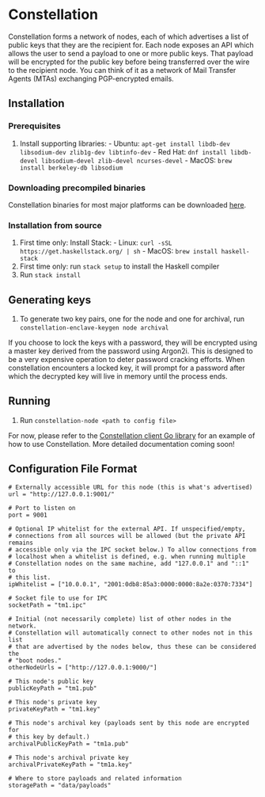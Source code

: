 # Constellation

Constellation forms a network of nodes, each of which advertises a list of
public keys that they are the recipient for. Each node exposes an API which
allows the user to send a payload to one or more public keys. That payload
will be encrypted for the public key before being transferred over the wire
to the recipient node. You can think of it as a network of Mail Transfer
Agents (MTAs) exchanging PGP-encrypted emails.

## Installation

### Prerequisites

  1. Install supporting libraries:
    - Ubuntu: `apt-get install libdb-dev libsodium-dev zlib1g-dev libtinfo-dev`
    - Red Hat: `dnf install libdb-devel libsodium-devel zlib-devel ncurses-devel`
    - MacOS: `brew install berkeley-db libsodium`

### Downloading precompiled binaries

Constellation binaries for most major platforms can be downloaded [here](https://github.com/jpmorganchase/constellation/releases).

### Installation from source

  1. First time only: Install Stack:
    - Linux: `curl -sSL https://get.haskellstack.org/ | sh`
    - MacOS: `brew install haskell-stack`
  2. First time only: run `stack setup` to install the Haskell compiler
  3. Run `stack install`

## Generating keys

  1. To generate two key pairs, one for the node and one for archival, run
     `constellation-enclave-keygen node archival`

  If you choose to lock the keys with a password, they will be encrypted using
  a master key derived from the password using Argon2i. This is designed to be
  a very expensive operation to deter password cracking efforts. When
  constellation encounters a locked key, it will prompt for a password after
  which the decrypted key will live in memory until the process ends.

## Running

  1. Run `constellation-node <path to config file>`

For now, please refer to the [Constellation client Go library](https://github.com/jpmorganchase/quorum/blob/master/private/constellation/node.go)
for an example of how to use Constellation. More detailed documentation coming soon!

## Configuration File Format

    # Externally accessible URL for this node (this is what's advertised)
    url = "http://127.0.0.1:9001/"

    # Port to listen on
    port = 9001

    # Optional IP whitelist for the external API. If unspecified/empty,
    # connections from all sources will be allowed (but the private API remains
    # accessible only via the IPC socket below.) To allow connections from
    # localhost when a whitelist is defined, e.g. when running multiple
    # Constellation nodes on the same machine, add "127.0.0.1" and "::1" to
    # this list.
    ipWhitelist = ["10.0.0.1", "2001:0db8:85a3:0000:0000:8a2e:0370:7334"]

    # Socket file to use for IPC
    socketPath = "tm1.ipc"

    # Initial (not necessarily complete) list of other nodes in the network.
    # Constellation will automatically connect to other nodes not in this list
    # that are advertised by the nodes below, thus these can be considered the
    # "boot nodes."
    otherNodeUrls = ["http://127.0.0.1:9000/"]

    # This node's public key
    publicKeyPath = "tm1.pub"

    # This node's private key
    privateKeyPath = "tm1.key"

    # This node's archival key (payloads sent by this node are encrypted for
    # this key by default.)
    archivalPublicKeyPath = "tm1a.pub"

    # This node's archival private key
    archivalPrivateKeyPath = "tm1a.key"

    # Where to store payloads and related information
    storagePath = "data/payloads"
